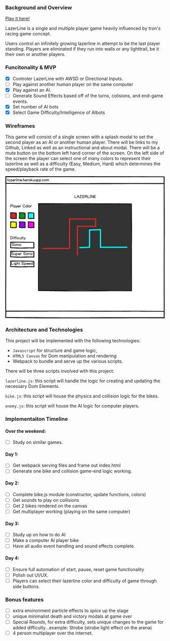 ### Background and Overview


[Play it here!](https://mpompili.github.io/lazerline/)

LazerLine is a single and multiple player game heavily influenced by tron's racing game concept. 

Users control an infinitely growing lazerline in attempt to be the last player standing. Players are eliminated if they run into walls or any lighttrail, be it their own or another players. 

### Funcitonality & MVP 

- [x] Controler LazerLine with AWSD or Directional Inputs. 
- [ ] Play against another human player on the same computer
- [x] Play against an AI. 
- [ ] Generate Sound Effects based off of the turns, colisions, and end-game events. 
- [x] Set number of AI bots 
- [x] Select Game Difficulty/Intelligence of AIbots

### Wireframes

This game will consist of a single screen with a splash modal to set the second player as an AI or another human player. There will be links to my Github, Linked as well as an instructional and about modal. There will be a mute button on the bottom left hand corner of the screen. On the left side of the screen the player can select one of many colors to represent their lazerline as well as a difficulty (Easy, Medium, Hard) which determines the speed/playback rate of the game. 

![LAZERLINE](https://github.com/Mpompili/lazerline/blob/master/images/LazerLine%20WF.png?raw=true)

### Architecture and Technologies

This project will be implemented with the following technologies: 

+ ``Javascript`` for structure and game logic,
+ ``HTML5 Canvas`` for Dom manipulation and rendering
+ Webpack to bundle and serve up the various scripts. 

There will be three scripts involved with this project:

``lazerline.js``: this script will handle the logic for creating and updating the necessary Dom Elements.

``bike.js``: this script will house the physics and collision logic for the bikes.

``enemy.js``: this script will house the AI logic for computer players. 

### Implementaiton Timeline 

#### Over the weekend:
- [ ] Study on similar games. 
#### Day 1: 
- [ ] Get webpack serving files and frame out index.html
- [ ] Generate one bike and collision game-end logic working. 
#### Day 2: 
- [ ] Complete bike.js module (constructor, update functions, colors) 
- [ ] Get sounds to play on collisions 
- [ ] Get 2 bikes rendered on the canvas 
- [ ] Get multiplayer working (playing on the same computer)
#### Day 3: 
- [ ] Study up on how to do AI
- [ ] Make a computer AI player bike 
- [ ] Have all audio event handling and sound effects complete. 
#### Day 4:  
- [ ] Ensure full automation of start, pause, reset game functionality 
- [ ] Polish out UI/UX. 
- [ ] Players can select their lazerline color and difficulty of game through side buttons. 

### Bonus features

- [ ] extra environment particle effects to _spice_ up the stage
- [ ] unique minimalist death and victory modals at game over
- [ ] Special Rounds, for extra difficulty, sets unique changes to the game for added difficulty...example: Strobe (strobe light effect on the arena) 
- [ ] 4 person multiplayer over the internet.